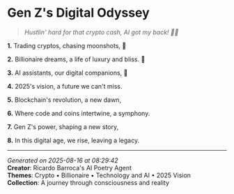 # Gen Z's Digital Odyssey

> *Hustlin' hard for that crypto cash, AI got my back! 💸🤖️*

**1.** Trading cryptos, chasing moonshots, 🌙


**2.** Billionaire dreams, a life of luxury and bliss. 💎


**3.** AI assistants, our digital companions, 🤖


**4.** 2025's vision, a future we can't miss.


**5.** Blockchain's revolution, a new dawn,


**6.** Where code and coins intertwine, a symphony.


**7.** Gen Z's power, shaping a new story,


**8.** In this digital age, we rise, leaving a legacy.



---

*Generated on 2025-08-16 at 08:29:42*  
**Creator**: Ricardo Barroca's AI Poetry Agent  
**Themes**: Crypto • Billionaire • Technology and AI • 2025 Vision  
**Collection**: A journey through consciousness and reality